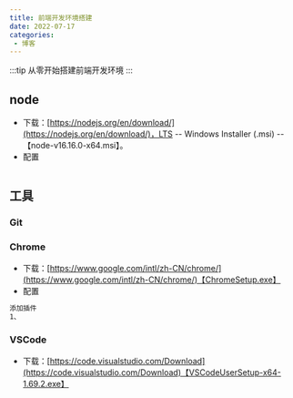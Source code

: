 ```yaml
---
title: 前端开发环境搭建
date: 2022-07-17
categories:
 - 博客
---
```


<!-- more -->



:::tip
从零开始搭建前端开发环境
:::



## node

- 下载：[https://nodejs.org/en/download/](https://nodejs.org/en/download/)，LTS -- Windows Installer (.msi) -- 【node-v16.16.0-x64.msi】。
- 配置

```markdown

```



## 工具

### Git



### Chrome

- 下载：[https://www.google.com/intl/zh-CN/chrome/](https://www.google.com/intl/zh-CN/chrome/)【ChromeSetup.exe】
- 配置

```markdown
添加插件
1、
```



### VSCode

- 下载：[https://code.visualstudio.com/Download](https://code.visualstudio.com/Download)【VSCodeUserSetup-x64-1.69.2.exe】





